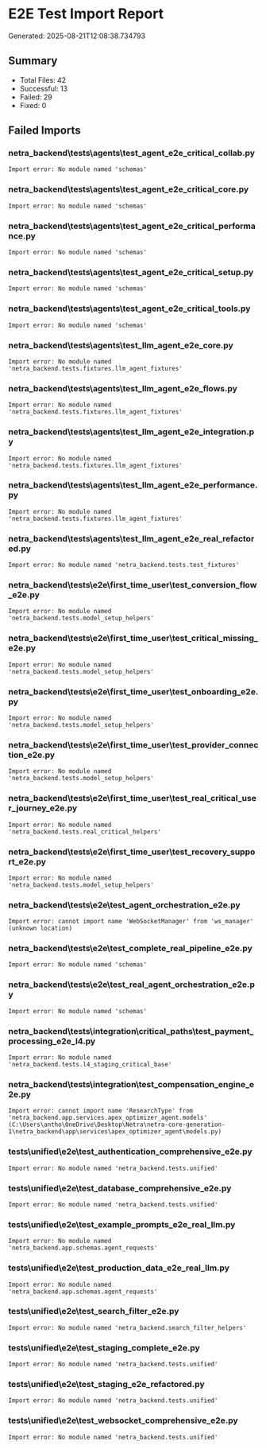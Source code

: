 # E2E Test Import Report

Generated: 2025-08-21T12:08:38.734793

## Summary

- Total Files: 42
- Successful: 13
- Failed: 29
- Fixed: 0

## Failed Imports

### netra_backend\tests\agents\test_agent_e2e_critical_collab.py
```
Import error: No module named 'schemas'
```

### netra_backend\tests\agents\test_agent_e2e_critical_core.py
```
Import error: No module named 'schemas'
```

### netra_backend\tests\agents\test_agent_e2e_critical_performance.py
```
Import error: No module named 'schemas'
```

### netra_backend\tests\agents\test_agent_e2e_critical_setup.py
```
Import error: No module named 'schemas'
```

### netra_backend\tests\agents\test_agent_e2e_critical_tools.py
```
Import error: No module named 'schemas'
```

### netra_backend\tests\agents\test_llm_agent_e2e_core.py
```
Import error: No module named 'netra_backend.tests.fixtures.llm_agent_fixtures'
```

### netra_backend\tests\agents\test_llm_agent_e2e_flows.py
```
Import error: No module named 'netra_backend.tests.fixtures.llm_agent_fixtures'
```

### netra_backend\tests\agents\test_llm_agent_e2e_integration.py
```
Import error: No module named 'netra_backend.tests.fixtures.llm_agent_fixtures'
```

### netra_backend\tests\agents\test_llm_agent_e2e_performance.py
```
Import error: No module named 'netra_backend.tests.fixtures.llm_agent_fixtures'
```

### netra_backend\tests\agents\test_llm_agent_e2e_real_refactored.py
```
Import error: No module named 'netra_backend.tests.test_fixtures'
```

### netra_backend\tests\e2e\first_time_user\test_conversion_flow_e2e.py
```
Import error: No module named 'netra_backend.tests.model_setup_helpers'
```

### netra_backend\tests\e2e\first_time_user\test_critical_missing_e2e.py
```
Import error: No module named 'netra_backend.tests.model_setup_helpers'
```

### netra_backend\tests\e2e\first_time_user\test_onboarding_e2e.py
```
Import error: No module named 'netra_backend.tests.model_setup_helpers'
```

### netra_backend\tests\e2e\first_time_user\test_provider_connection_e2e.py
```
Import error: No module named 'netra_backend.tests.model_setup_helpers'
```

### netra_backend\tests\e2e\first_time_user\test_real_critical_user_journey_e2e.py
```
Import error: No module named 'netra_backend.tests.real_critical_helpers'
```

### netra_backend\tests\e2e\first_time_user\test_recovery_support_e2e.py
```
Import error: No module named 'netra_backend.tests.model_setup_helpers'
```

### netra_backend\tests\e2e\test_agent_orchestration_e2e.py
```
Import error: cannot import name 'WebSocketManager' from 'ws_manager' (unknown location)
```

### netra_backend\tests\e2e\test_complete_real_pipeline_e2e.py
```
Import error: No module named 'schemas'
```

### netra_backend\tests\e2e\test_real_agent_orchestration_e2e.py
```
Import error: No module named 'schemas'
```

### netra_backend\tests\integration\critical_paths\test_payment_processing_e2e_l4.py
```
Import error: No module named 'netra_backend.tests.l4_staging_critical_base'
```

### netra_backend\tests\integration\test_compensation_engine_e2e.py
```
Import error: cannot import name 'ResearchType' from 'netra_backend.app.services.apex_optimizer_agent.models' (C:\Users\antho\OneDrive\Desktop\Netra\netra-core-generation-1\netra_backend\app\services\apex_optimizer_agent\models.py)
```

### tests\unified\e2e\test_authentication_comprehensive_e2e.py
```
Import error: No module named 'netra_backend.tests.unified'
```

### tests\unified\e2e\test_database_comprehensive_e2e.py
```
Import error: No module named 'netra_backend.tests.unified'
```

### tests\unified\e2e\test_example_prompts_e2e_real_llm.py
```
Import error: No module named 'netra_backend.app.schemas.agent_requests'
```

### tests\unified\e2e\test_production_data_e2e_real_llm.py
```
Import error: No module named 'netra_backend.app.schemas.agent_requests'
```

### tests\unified\e2e\test_search_filter_e2e.py
```
Import error: No module named 'netra_backend.search_filter_helpers'
```

### tests\unified\e2e\test_staging_complete_e2e.py
```
Import error: No module named 'netra_backend.tests.unified'
```

### tests\unified\e2e\test_staging_e2e_refactored.py
```
Import error: No module named 'netra_backend.tests.unified'
```

### tests\unified\e2e\test_websocket_comprehensive_e2e.py
```
Import error: No module named 'netra_backend.tests.unified'
```

